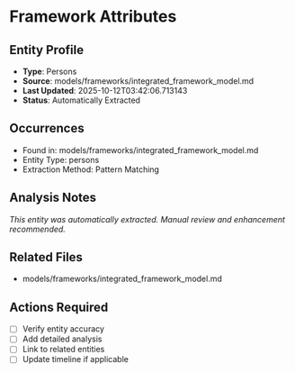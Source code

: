 # Framework Attributes

## Entity Profile
- **Type**: Persons
- **Source**: models/frameworks/integrated_framework_model.md
- **Last Updated**: 2025-10-12T03:42:06.713143
- **Status**: Automatically Extracted

## Occurrences
- Found in: models/frameworks/integrated_framework_model.md
- Entity Type: persons
- Extraction Method: Pattern Matching

## Analysis Notes
*This entity was automatically extracted. Manual review and enhancement recommended.*

## Related Files
- models/frameworks/integrated_framework_model.md

## Actions Required
- [ ] Verify entity accuracy
- [ ] Add detailed analysis
- [ ] Link to related entities
- [ ] Update timeline if applicable
